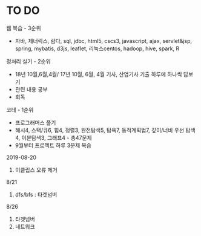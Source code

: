 # TO DO

웹 복습 - 3순위

- 자바, 제너릭스, 람다, sql, jdbc, html5, cscs3, javascript, ajax, servlet&jsp, spring, mybatis, d3js, leaflet, 리눅스centos, hadoop, hive, spark, R

정처리 실기 - 2순위

- 18년 10월,6월,4월/ 17년 10월, 6월, 4월 기사, 산업기사 기출 하루에 하나씩 답보기
- 관련 내용 공부
- 회독

코테 - 1순위

- 프로그래머스 풀기
- 해시4, 스택/큐6, 힙4, 정렬3, 완전탐색5, 탐욕7, 동적계획법7, 깊이/너비 우선 탐색4, 이분탐색3, 그래프4 - 총47문제
- 9월부터 프로젝트 하루 3문제 복습

2019-08-20

1. 이클립스 오류 제거

8/21

1. dfs/bfs : 타겟넘버

8/26

1. 타겟넘버
2. 네트워크

